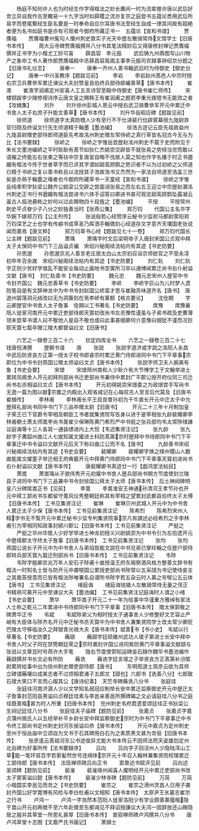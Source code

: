 <!-- { "loadSidebar": true } -->
　　杨庭不知何许人也为时经生作字得楷法之妙长夀间一时为流辈推许唐以武后好竒立异自我作古至輙易一十九字当时如薛稷之流亦复宗之庭尝书五蕴论悉用武后所易字而卷尾繋经生臣名要是一时奉命自应尔耳唐书法至经生自成一律其间故有超絶者便为名书如庭书是亦有可观者今御府所藏正书一　五蕴论【宣和书谱】
　　贾膺福
　　贾膺福曹州寃句人懐州刺史敦实子光天中歴左散骑常侍文馆学士【旧唐书本传】
　　周大云寺碑贾膺福撰并八分书其笔法精妙后又得唐修封禅记贾膺福撰并正书字为小楷尤工妙可喜
　　薛昌容　李元振
　　武后铸九州鼎图写山川物产之象命工书人著作郎贾膺福殿中丞薛昌容鳯阁主事李元振司农録事钟绍京分题之【旧唐书礼仪志】
　　唐奉一
　　唐奉一齐州人善书翰武后时为侍御史【御史台记】
　　唐奉一中兴圣教序【题跋见前】
　　李岩
　　李岩赵州髙邑人中宗时授右宗卫兵曹叅军累迁谏议大夫封赞皇县伯终兵部侍郎巗善草【唐书本传】
　　崔液
　　崔液字润甫定州安喜人工五言诗官至殿中侍御史【唐书崔仁师传】
　　宋楼钥跋李少陵修褉诗序云唐文皇之赐韩王有崔润甫之题若李重光拨镫书无能效之者【攻媿集】
　　刘升
　　刘升徐州彭城人景云中授右武卫骑曹叅军开元中累迁中书舍人太子右庶子升能文善草【唐书本传】
　　刘升华岳昭应碑【题跋见前】
　　徐师道
　　徐师道字太真防稽人少有至行不干仕进裴行俭辟賔幕授九陇尉弃官归隠及终谥文行先生师道精于翰墨【墨池编】
　　徐浩古迹记云臣先祖故益州九陇县尉赠吏部侍郎师道臣先考故洺州刺史赠左常侍峤之真行草皆名冠古今无与为比【法书要録】
　　徐峤之
　　徐峤之字惟岳尝歴赵洺州刺史不载于史而附见于朱长文墨池编峤之平时耿耿有髙节如狄仁杰姚崇交辟皆不就张易之势倾当世而敢以语摧之终能左右张柬之等扶中宗复唐室自晦不伐故人莫之知也作字名播于时正书遒媚有楷法今传于世者草字而已评其字谓如廻鸾顾鹊之势识者不以为过初峤之父师道已精于书峤之复以善书称且以法授其子浩故浩书又杰然为一家法自师道至浩盖三世矣是亦熟于翰墨之塲者也今御府所藏草书一天童经【宣和书谱】
　　徐峤之字惟岳纯孝积学狄梁公魏齐公姚梁公交辟之尝面诮张易之而左右五王迎立中宗歴赵潮洺州刺史正书行书遒媚有楷法尝进书六体手诏答曰卿进书甚可观览廻鸾顾鹊坠露凝云虽古人临池悬帐之妙何以过此赐物四十段旌之【墨池编】
　　平授
　　平授常州刺史平贞眘少子八分之妙独善当时【张燕公集】
　　郑万钧
　　代国公主名华字华婉下嫁郑万钧【公主列传】
　　张说般若心经赞序云秘书少监驸马都尉荥阳郑万钧深艺之士也学有传癖书成草圣乃挥洒手翰镌刻心经道存文字意齐天壤国老张说闻而嘉焉【唐文粹】
　　郑万钧草书心经【题跋见七十一卷】
　　郑万钧代国长公主碑【题跋见前】
　　萧瑀
　　萧瑀字时文后梁明帝子入唐封宋国公贞观中拜太子太保同中书门下三品谥贞褊　宋绍兴秘阁续法帖内有其迹【书史防要】
　　孙思邈
　　孙思邈京兆人善言老庄居太白山太宗初召诣京师欲官之不受永淳初卒年百余嵗　宋绍兴秘阁续法帖内有其迹【书史防要】
　　刘仁轨
　　刘仁轨字正则少贫好学值乱不能安业每动止画地书空寓所习卒以通博闻累迁尚书右仆射谥文献【唐书】　刘仁轨善书【书史防要】
　　魏元忠
　　魏元忠宋州人歴官中书令封齐国公　魏元忠善草书【书史防要】
　　李峤
　　李峤字巨山为儿时梦人遗防笔自是有文辞神龙中为中书令封赵国公峤富才思与崔融苏味道齐名【唐书】　唐道州碧落洞元结改曰无为洞篆刻在焉李峤有篆额【格古要论】
　　沈佺期
　　字云卿歴官中书舍人太子詹事　佺期以工书著名【书史防要】
　　席豫
　　席豫襄阳人徙家河南开元中累迁吏部侍郎天寳初改尚书左丞豫性谨虽与子弟书疏及吏曹簿领未尝草书谓人曰不敬他人是自不敬也或曰此事甚细卿何介意豫曰细犹不谨而况巨耶天寳七载卒赠江陵大都督谥曰文【旧唐书】














　　六艺之一録卷三百二十六
　　钦定四库全书
　　六艺之一録卷三百二十七　　钱唐倪涛撰
　　歴朝书谱
　　唐
　　张説
　　张説字道济或字説之洛阳人永昌中武后防贤良方正第一授太子校书郎睿宗时累迁黄门侍郎进同中书门下平章事宗即位为中书令封燕国公赠太师谥曰文贞【唐书本传】
　　张説字师卫夫人婉美有象【书史会要】
　　宋璟
　　宋璟邢州南和人少耿介有大节愽学工于文翰举进士累转凤阁舍人开元初拜刑部尚书迁吏部尚书兼侍中累封广平郡公授开府仪同三司迁尚书右丞相谥曰文贞【唐书本传】
　　开元初得姚崇宋璟委之为政璟尝手写尚书无逸一篇为图以献宗置之内殿出入观省咸记在心每叹古人至言后代莫及【旧唐书崔植传】
　　李林甫
　　李林甫长平王叔良曽孙初为千牛直长开元中迁太子中允歴拜礼部尚书同中书门下三品卒赠太尉【旧唐书】
　　开元二十三年十月制加皇子荣王已下官爵令宰相及朝臣工书者就集贤院写告身以进于是宰相张九龄裴耀卿李林甫朝士萧太师嵩李尚书暠崔少保琳陈黄门希烈严中书挺之张兵部均韦太常陟禇諌议庭诲等十三人各冩一通装缥进内上大恱【韦述集贤注记】
　　张九龄
　　张九龄字子夀韶州曲江人七嵗知属文擢进士科防髙第宗时歴拜中书侍郎同中书门下平章事迁中书令谥曰文献开元后天下称曰曲江公而不名【唐书】
　　九龄善书宋绍兴秘阁续法帖内有其迹【书史会要】
　　裴耀卿
　　裴耀卿字焕之绛州稷山人数嵗能属文擢童子举迁相王府典籖开元中拜黄门侍郎同中书门下平章事天寳初进尚书右仆射谥曰文献【唐书本传】
　　唐裴耀卿书真迹廿一行【戯鸿堂法帖目】
　　萧嵩
　　萧嵩瑀从子貌伟秀开元初擢中书舍人歴兵部尚书朔方节度使封兰陵县子进同中书门下三品兼中书令封徐国公拜太子太师【唐书本传】　后土神祠碑明皇八分碑隂嵩正书【见前】
　　李暠
　　李暠淮安王神通孙清河王孝节孙也开元中拜工部尚书东都留守暠风仪秀整朝廷称其有宰相之望累封武都县伯终太子太傅【旧唐书本传】　工书见集贤注记
　　崔琳
　　崔琳贝州武城人开元中为中书舍人累迁太子少保【唐书本传】　工书见前集贤注记
　　陈希烈
　　陈希烈宋州人精学书无不覧开元中累迁秘书少监专判集贤院事宗凡有譔述必经希烈之手李林甫引为宰相同知政事封颍川郡公【旧唐书本传】工书见前集贤注记
　　严挺之
　　严挺之华州华隂人少好学举进士神龙初授义兴尉姚崇为中书令引为左拾遗开元中歴绛郡太守终太子詹事【旧唐书本传】　工书见前集贤注记
　　张均
　　张均燕国公说长子开元中为中书舍人与弟垍皆能文説在中书兄弟已掌纶翰之任歴户部侍郎转兵部天寳九载迁刑部尚书【旧唐书本传】　工书见前集贤注记
　　韦陟
　　韦陟字殷卿京兆万年人安石子陟甫十嵗授温王府东阁祭酒风格方整善文辞书有楷法一时知名士皆与防开元中袭郇国公累授吏部尚书陟常以五采牋为书记使侍妾主之其裁荅授意而已皆有楷法陟唯署名自谓所书陟字若五朶云时人慕之号郇公五云体【唐书】　工书见集贤注记
　　禇庭诲
　　禇庭诲钱塘人左散骑常侍无量之侄正书精熟可慕开元中至谏议大夫【墨池编】　工书见前集贤注记庭诲时人谓之小禇【书史会要】
　　萧华
　　萧华嵩子开元二十一年为给事中华谨重方雅绰有家法人士称之乾元二年累进中书侍郎同中书门下平章事【旧唐书本传】　赠太保郭敬之碑萧华正书
　　韦斌
　　韦斌陟弟父为相时授太子通事舍人少修整好文艺容止严峭有大臣体与陟齐名开元中迁秘书丞天寳中为中书舍人兼集贤院学士改太常少卿贬巴陵太守移临汝久之拜银青光禄大夫【唐书本传】斌善书【书小史】　韦斌以行草著名【书史防要】
　　蘓颋
　　蘓颋字廷硕雍州武功人瓌子第进士长安中拜中书舍人时父子同在禁筦朝廷荣之宗时袭封许国公进同紫防黄门平章事谥文献颋与张说以文章显时号燕许大手笔
　　陇右节度使郭知运碑金石録作魏华书墨池编作蘓颋撰并书长文必有所防
　　蘓诜
　　蘓诜字廷言瓌之子举贤良方正髙第补汾隂尉累转给事中出为徐州刺史赠吏部侍郎【唐书】
　　东明观道士周彦云欲为其师立碑谓蘓壊曰成某志者不过烦相君诸子五郎文【颋也】六郎书【诜善八分】七郎致石瓌大笑口不言而心服其公【唐诗纪事】　天竺寺碑蘓诜八分书
　　张庭珪
　　张庭珪河南济源人少以文学知名弱冠应制举长安中累迁监察御史开元中歴迁太子詹事封范阳县男谥曰贞穆廷珪素与李邕亲善邕所撰碑碣之文必请庭珪八分书之庭珪既善楷甚为时人所重【旧唐书本传】　兖州刺史韦府君遗爱颂廷珪正书狄梁公生祠记廷珪八分书
　　张庭珪夫子庙碑【题防见前】
　　张嘉贞
　　张嘉贞字嘉贞蒲州猗氏人以五经举补平乡尉长安中拜监察御史宗时为中书门下平章事迁中书令终工部尚书定州刺史封河东侯谥曰恭【唐书本传】
　　开元中嘉贞为定州刺史至州于恒岳庙中立颂自为文书于石其碑用白石为之素质黒文甚为竒丽【旧唐书本传】
　　张彦逺云髙祖河东公书迹俊异尤能大书本传云不因师法而天姿雄劲定州北岳碑为好事所传【法书要録序】
　　吕向
　　吕向字子回泾州人少隐陆浑山工草能一笔环冩百字若萦髪然世号连绵体宗开元十年召入翰林兼集贤院校理累迁工部侍郎【唐书本传】　法现禅师碑吕向正书
　　窦臮述书赋评见前
　　吕向述圣颂碑【题防见前】
　　裴漼
　　裴漼绛州闻喜人擢明经开元中累迁吏部尚书改太子賔客谥曰懿【唐书本传】
　　裴漼少林寺碑【题防见前】
　　万简
　　万简小楷圆实李邕见而竒之【书史防要】
　　崔宗之
　　崔宗之滑州灵昌人日用子袭封齐国公好学寛愽有风检与李白杜甫以文相知【唐书本传】　太原尹王氷墓志崔宗之行书
　　卢鸿一
　　卢鸿一字浩然本范阳人徙家洛阳少有学业颇善篆籀楷隐于嵩山开元初再徴不至六年赴徴至东都谒见不拜诏授諌议大夫鸿一固辞放还山赐隐居之服并其草堂一所恩礼甚厚【旧唐书本传】　普寂禅师碑卢鸿撰并八分书
　　唐卢鸿草堂十志图【文嘉严氏书画记】
　　萧頴士
